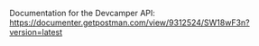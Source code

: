 Documentation for the Devcamper API:
https://documenter.getpostman.com/view/9312524/SW18wF3n?version=latest
